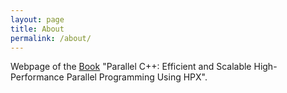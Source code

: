 ```yaml
---
layout: page
title: About
permalink: /about/
---
```


Webpage of the [Book](https://link.springer.com/book/10.1007/978-3-031-54369-2) "Parallel C++: Efficient and Scalable High-Performance Parallel Programming Using HPX".
